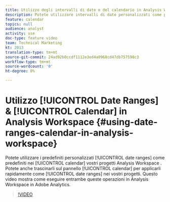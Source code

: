 ```yaml
---
title: Utilizzo degli intervalli di date e del calendario in Analysis Workspace
description: Potete utilizzare intervalli di date personalizzati come predefiniti nel calendario nei vostri progetti Analysis Workspace . Puoi anche trascinarli e rilasciarli nel calendario per applicarli rapidamente come intervalli di date nei tuoi progetti. Questo video mostra come eseguire entrambe queste operazioni in  Analysis Workspace in  Adobe Analytics.
feature: calendar
topics: null
audience: analyst
activity: use
doc-type: feature video
team: Technical Marketing
kt: 2013
translation-type: tm+mt
source-git-commit: 24ad92b0ccdf1112e3ed4a0968cd47db757598c3
workflow-type: tm+mt
source-wordcount: '0'
ht-degree: 0%

---
```



# Utilizzo [!UICONTROL Date Ranges] &amp; [!UICONTROL Calendar] in  Analysis Workspace {#using-date-ranges-calendar-in-analysis-workspace}

Potete utilizzare i predefiniti personalizzati [!UICONTROL date ranges] come predefiniti nei [!UICONTROL calendar] vostri progetti Analysis Workspace . Potete anche trascinarli sul pannello [!UICONTROL calendar] per applicarli rapidamente come [!UICONTROL date ranges] nei vostri progetti. Questo video mostra come eseguire entrambe queste operazioni in  Analysis Workspace in  Adobe Analytics.

>[!VIDEO](https://video.tv.adobe.com/v/23973/?quality=12)
